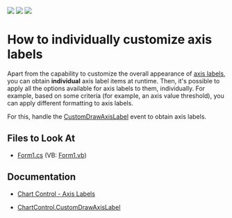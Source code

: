 <!-- default badges list -->
![](https://img.shields.io/endpoint?url=https://codecentral.devexpress.com/api/v1/VersionRange/128575010/21.2.3%2B)
[![](https://img.shields.io/badge/Open_in_DevExpress_Support_Center-FF7200?style=flat-square&logo=DevExpress&logoColor=white)](https://supportcenter.devexpress.com/ticket/details/E1469)
[![](https://img.shields.io/badge/📖_How_to_use_DevExpress_Examples-e9f6fc?style=flat-square)](https://docs.devexpress.com/GeneralInformation/403183)
<!-- default badges end -->
# How to individually customize axis labels

Apart from the capability to customize the overall appearance of [axis labels](https://docs.devexpress.com/WindowsForms/5804/controls-and-libraries/chart-control/axes/axis-labels), you can obtain **individual** axis label items at runtime. Then, it's possible to apply all the options available for axis labels to them, individually. For example, based on some criteria (for example, an axis value threshold), you can apply different formatting to axis labels.

For this, handle the [CustomDrawAxisLabel](https://docs.devexpress.com/WindowsForms/DevExpress.XtraCharts.ChartControl.CustomDrawAxisLabel) event to obtain axis labels.


<!-- default file list -->
## Files to Look At

* [Form1.cs](./CS/CustomAxisLabels/Form1.cs) (VB: [Form1.vb](./VB/CustomAxisLabels/Form1.vb))
<!-- default file list end -->

## Documentation

* [Chart Control - Axis Labels](https://docs.devexpress.com/WindowsForms/5804/controls-and-libraries/chart-control/axes/axis-labels)
- [ChartControl.CustomDrawAxisLabel](https://docs.devexpress.com/WindowsForms/DevExpress.XtraCharts.ChartControl.CustomDrawAxisLabel)
